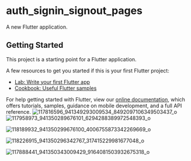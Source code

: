 # auth_signin_signout_pages

A new Flutter application.

## Getting Started

This project is a starting point for a Flutter application.

A few resources to get you started if this is your first Flutter project:

- [Lab: Write your first Flutter app](https://flutter.dev/docs/get-started/codelab)
- [Cookbook: Useful Flutter samples](https://flutter.dev/docs/cookbook)

For help getting started with Flutter, view our
[online documentation](https://flutter.dev/docs), which offers tutorials,
samples, guidance on mobile development, and a full API reference.
![117816596_941349293009534_8492097106349503437_o](https://user-images.githubusercontent.com/37310585/90724500-f75dba80-e2be-11ea-8cba-1819934c8536.jpg)
![117958973_941350289676101_6294288389972548393_o](https://user-images.githubusercontent.com/37310585/90724568-12302f00-e2bf-11ea-80f5-3484f0e951a0.jpg)


![118189932_941350299676100_4006755873342269669_o](https://user-images.githubusercontent.com/37310585/90724582-165c4c80-e2bf-11ea-8c5b-6b486b590b23.jpg)

![118226915_941350296342767_317415229981677048_o](https://user-images.githubusercontent.com/37310585/90724597-18bea680-e2bf-11ea-8299-711a79576e86.jpg)

![117888441_941350343009429_9164081503932675318_o](https://user-images.githubusercontent.com/37310585/90724606-1bb99700-e2bf-11ea-95fd-3315014752cc.jpg)
